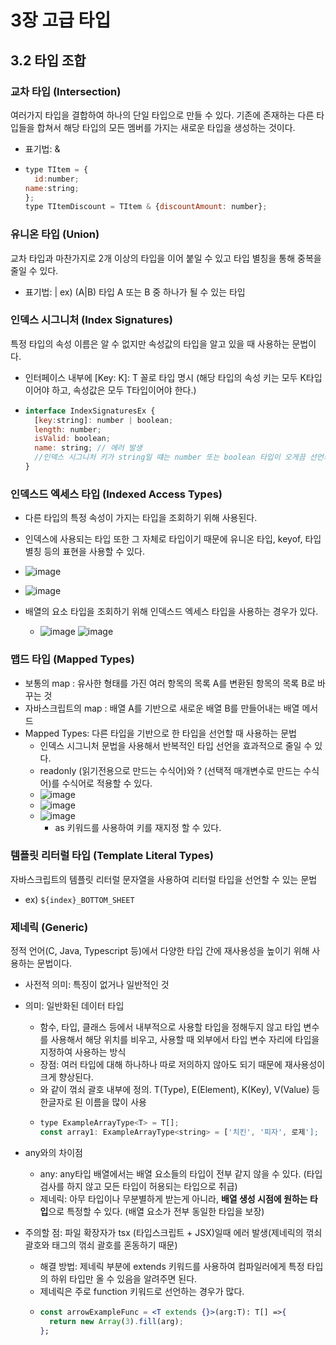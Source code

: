 # 3장 고급 타입

## 3.2 타입 조합

### 교차 타입 (Intersection)
여러가지 타입을 결합하여 하나의 단일 타입으로 만들 수 있다. 기존에 존재하는 다른 타입들을 합쳐서 해당 타입의 모든 멤버를 가지는 새로운 타입을 생성하는 것이다.
- 표기법: &
- ```jsx
  type TItem = {
    id:number;
  name:string;
  };
  type TItemDiscount = TItem & {discountAmount: number};
  ```

### 유니온 타입 (Union)
교차 타입과 마찬가지로 2개 이상의 타입을 이어 붙일 수 있고 타입 별칭을 통해 중복을 줄일 수 있다.
- 표기법: |   ex) (A|B)   타입 A 또는 B 중 하나가 될 수 있는 타입

### 인덱스 시그니처 (Index Signatures)
특정 타입의 속성 이름은 알 수 없지만 속성값의 타입을 알고 있을 때 사용하는 문법이다.
- 인터페이스 내부에 [Key: K]: T 꼴로 타입 명시  (해당 타입의 속성 키는 모두 K타입이어야 하고, 속성값은 모두 T타입이어야 한다.)
-  ```jsx
   interface IndexSignaturesEx {
     [key:string]: number | boolean;
     length: number;
     isValid: boolean;
     name: string; // 에러 발생
     //인덱스 시그니처 키가 string일 떄는 number 또는 boolean 타입이 오게끔 선언되어 있기 때문에 에러 발생함.
   }
   ```

### 인덱스드 엑세스 타입 (Indexed Access Types)
-  다른 타입의 특정 속성이 가지는 타입을 조회하기 위해 사용된다.
  - 인덱스에 사용되는 타입 또한 그 자체로 타입이기 때문에 유니온 타입, keyof, 타입 별칭 등의 표현을 사용할 수 있다.
  - ![image](https://github.com/user-attachments/assets/8e44a704-e1ce-4773-80ac-794cb0d69bf4)
  - ![image](https://github.com/user-attachments/assets/a41c7a67-de6c-43a1-9092-8364e4e88e1f)

- 배열의 요소 타입을 조회하기 위해 인덱스드 엑세스 타입을 사용하는 경우가 있다.
  - ![image](https://github.com/user-attachments/assets/c6050007-5c01-4b8c-bce9-f66114a1360c)
    ![image](https://github.com/user-attachments/assets/39df1c8b-338d-415a-aa4d-2a8f39a568df)

### 맵드 타입 (Mapped Types)
- 보통의 map : 유사한 형태를 가진 여러 항목의 목록 A를 변환된 항목의 목록 B로 바꾸는 것
- 자바스크립트의 map : 배열 A를 기반으로 새로운 배열 B를 만들어내는 배열 메서드
- Mapped Types: 다른 타입을 기반으로 한 타입을 선언할 때 사용하는 문법
  - 인덱스 시그니처 문법을 사용해서 반복적인 타입 선언을 효과적으로 줄일 수 있다.
  - readonly (읽기전용으로 만드는 수식어)와 ? (선택적 매개변수로 만드는 수식어)를 수식어로 적용할 수 있다.
  - ![image](https://github.com/user-attachments/assets/74329cbb-3389-4131-9f9d-6a1f3a45f484)
  - ![image](https://github.com/user-attachments/assets/02679938-964e-4a91-81cf-be4ee215b34e)
  - ![image](https://github.com/user-attachments/assets/af8fd1ad-ea91-48a3-814e-88fdb118734c)
    - as 키워드를 사용하여 키를 재지정 할 수 있다.

### 템플릿 리터럴 타입 (Template Literal Types)
자바스크립트의 템플릿 리터럴 문자열을 사용하여 리터럴 타입을 선언할 수 있는 문법
- ex) `${index}_BOTTOM_SHEET`

### 제네릭 (Generic)
정적 언어(C, Java, Typescript 등)에서 다양한 타입 간에 재사용성을 높이기 위해 사용하는 문법이다.
- 사전적 의미: 특징이 없거나 일반적인 것
- 의미: 일반화된 데이터 타입
  - 함수, 타입, 클래스 등에서 내부적으로 사용할 타입을 정해두지 않고 타입 변수를 사용해서 해당 위치를 비우고, 사용할 때 외부에서 타입 변수 자리에 타입을 지정하여 사용하는 방식
  - 장점: 여러 타입에 대해 하나하나 따로 저의하지 않아도 되기 때문에 재사용성이 크게 향상된다.
  - <T> 와 같이 꺾쇠 괄호 내부에 정의. T(Type), E(Element), K(Key), V(Value) 등 한글자로 된 이름을 많이 사용
   - ```jsx
     type ExampleArrayType<T> = T[];
     const array1: ExampleArrayType<string> = ['치킨', '피자', 로제'];
     ```

- any와의 차이점
  - any: any타입 배열에서는 배열 요소들의 타입이 전부 같지 않을 수 있다. (타입 검사를 하지 않고 모든 타입이 허용되는 타입으로 취급)
  - 제네릭: 아무 타입이나 무분별하게 받는게 아니라, **배열 생성 시점에 원하는 타입**으로 특정할 수 있다. (배열 요소가 전부 동일한 타입을 보장)
 
- 주의할 점: 파일 확장자가 tsx (타입스크립트 + JSX)일때 에러 발생(제네릭의 꺾쇠 괄호와 태그의 꺾쇠 괄호를 혼동하기 때문)
  - 해결 방법: 제네릭 부분에 extends 키워드를 사용하여 컴파일러에게 특정 타입의 하위 타입만 올 수 있음을 알려주면 된다.
  - 제네릭은 주로 function 키워드로 선언하는 경우가 많다.
  - ```jsx
    const arrowExampleFunc = <T extends {}>(arg:T): T[] =>{
      return new Array(3).fill(arg);
    };
    ```
